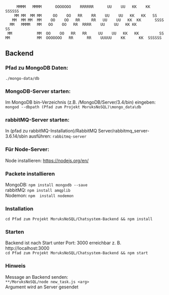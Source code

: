 ```
     MMMM   MMMM      OOOOOOO    RRRRRR      UU    UU   KK    KK  SSSSSS
    MM MM  MM MM     OO    OO   RR    RR    UU    UU   KK   KK   SS
   MM  MM MM  MM    OO    OO   RR     RR   UU    UU   KK  KK      SSSS  
  MM   MMMM   MM   OO    OO   RR  RRRR    UU    UU   KK KK           SS
 MM           MM  OO    OO   RR   RR     UU    UU   KK   KK         SS
MM            MM  OOOOOOO   RR      RR    UUUUU    KK      KK  SSSSSS
```

## Backend

### Pfad zu MongoDB Daten:
```./mongo-data/db```

### MongoDB-Server starten:
Im MongoDB bin-Verzeichnis (z.B. /MongoDB/Server/3.4/bin) eingeben:<br>
```mongod --dbpath (Pfad zum Projekt MoruksNoSQL)\mongo_data\db```

### rabbitMQ-Server starten:
In (pfad zu rabbitMQ-Installation)/RabbitMQ Server/rabbitmq_server-3.6.14/sbin
ausführen: ```rabbitmq-server```

### Für Node-Server:<br>
Node installieren: https://nodejs.org/en/

### Packete installieren <br>
MongoDB: ```npm install mongodb --save```<br>
rabbitMQ: ```npm install amqplib```<br>
Nodemon: ```npm  install nodemon```<br>


### Installation

```cd Pfad zum Projekt MoruksNoSQL/Chatsystem-Backend && npm install ```

### Starten
Backend ist nach Start unter Port: 3000 erreichbar z. B. http://localhost:3000 <br>
```cd Pfad zum Projekt MoruksNoSQL/Chatsystem-Backend && npm start ```


### Hinweis
Message an Backend senden:<br>
```**/MoruksNoSQL/node new_task.js <arg> ```<br>
Argument wird an Server gesendet